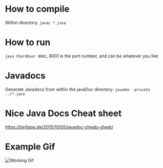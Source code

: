 # How to compile

Within directory:
`javac *.java`

# How to run

`java ChordUser 8001`, 8001 is the port number, and can be whatever you like

# Javadocs

Generate Javadocs from within the javaDoc directory: `javadoc -private ../*.java`

# Nice Java Docs Cheat sheet
https://binfalse.de/2015/10/05/javadoc-cheats-sheet/

# Example Gif

![Working Gif](https://files.aaronthedev.com/$/rq9an)
